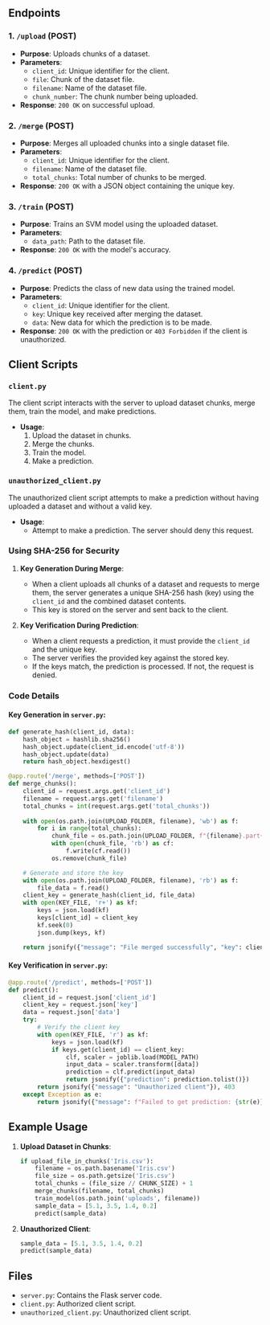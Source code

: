 ## Endpoints

### 1. `/upload` (POST)

- **Purpose**: Uploads chunks of a dataset.
- **Parameters**:
  - `client_id`: Unique identifier for the client.
  - `file`: Chunk of the dataset file.
  - `filename`: Name of the dataset file.
  - `chunk_number`: The chunk number being uploaded.
- **Response**: `200 OK` on successful upload.

### 2. `/merge` (POST)

- **Purpose**: Merges all uploaded chunks into a single dataset file.
- **Parameters**:
  - `client_id`: Unique identifier for the client.
  - `filename`: Name of the dataset file.
  - `total_chunks`: Total number of chunks to be merged.
- **Response**: `200 OK` with a JSON object containing the unique key.

### 3. `/train` (POST)

- **Purpose**: Trains an SVM model using the uploaded dataset.
- **Parameters**:
  - `data_path`: Path to the dataset file.
- **Response**: `200 OK` with the model's accuracy.

### 4. `/predict` (POST)

- **Purpose**: Predicts the class of new data using the trained model.
- **Parameters**:
  - `client_id`: Unique identifier for the client.
  - `key`: Unique key received after merging the dataset.
  - `data`: New data for which the prediction is to be made.
- **Response**: `200 OK` with the prediction or `403 Forbidden` if the client is unauthorized.

## Client Scripts

### `client.py`

The client script interacts with the server to upload dataset chunks, merge them, train the model, and make predictions.

- **Usage**:
  1. Upload the dataset in chunks.
  2. Merge the chunks.
  3. Train the model.
  4. Make a prediction.

### `unauthorized_client.py`

The unauthorized client script attempts to make a prediction without having uploaded a dataset and without a valid key.

- **Usage**: 
  - Attempt to make a prediction. The server should deny this request.


### Using SHA-256 for Security


1. **Key Generation During Merge**:
    - When a client uploads all chunks of a dataset and requests to merge them, the server generates a unique SHA-256 hash (key) using the `client_id` and the combined dataset contents.
    - This key is stored on the server and sent back to the client.

2. **Key Verification During Prediction**:
    - When a client requests a prediction, it must provide the `client_id` and the unique key.
    - The server verifies the provided key against the stored key.
    - If the keys match, the prediction is processed. If not, the request is denied.

### Code Details

#### Key Generation in `server.py`:

```python
def generate_hash(client_id, data):
    hash_object = hashlib.sha256()
    hash_object.update(client_id.encode('utf-8'))
    hash_object.update(data)
    return hash_object.hexdigest()

@app.route('/merge', methods=['POST'])
def merge_chunks():
    client_id = request.args.get('client_id')
    filename = request.args.get('filename')
    total_chunks = int(request.args.get('total_chunks'))
    
    with open(os.path.join(UPLOAD_FOLDER, filename), 'wb') as f:
        for i in range(total_chunks):
            chunk_file = os.path.join(UPLOAD_FOLDER, f"{filename}.part{i}")
            with open(chunk_file, 'rb') as cf:
                f.write(cf.read())
            os.remove(chunk_file)

    # Generate and store the key
    with open(os.path.join(UPLOAD_FOLDER, filename), 'rb') as f:
        file_data = f.read()
    client_key = generate_hash(client_id, file_data)
    with open(KEY_FILE, 'r+') as kf:
        keys = json.load(kf)
        keys[client_id] = client_key
        kf.seek(0)
        json.dump(keys, kf)

    return jsonify({"message": "File merged successfully", "key": client_key}), 200
```

#### Key Verification in `server.py`:

```python
@app.route('/predict', methods=['POST'])
def predict():
    client_id = request.json['client_id']
    client_key = request.json['key']
    data = request.json['data']
    try:
        # Verify the client key
        with open(KEY_FILE, 'r') as kf:
            keys = json.load(kf)
            if keys.get(client_id) == client_key:
                clf, scaler = joblib.load(MODEL_PATH)
                input_data = scaler.transform([data])
                prediction = clf.predict(input_data)
                return jsonify({"prediction": prediction.tolist()})
        return jsonify({"message": "Unauthorized client"}), 403
    except Exception as e:
        return jsonify({"message": f"Failed to get prediction: {str(e)}"}), 500
```


## Example Usage

1. **Upload Dataset in Chunks**:
    ```python
    if upload_file_in_chunks('Iris.csv'):
        filename = os.path.basename('Iris.csv')
        file_size = os.path.getsize('Iris.csv')
        total_chunks = (file_size // CHUNK_SIZE) + 1
        merge_chunks(filename, total_chunks)
        train_model(os.path.join('uploads', filename))
        sample_data = [5.1, 3.5, 1.4, 0.2]
        predict(sample_data)
    ```

2. **Unauthorized Client**:
    ```python
    sample_data = [5.1, 3.5, 1.4, 0.2]
    predict(sample_data)
    ```

## Files

- `server.py`: Contains the Flask server code.
- `client.py`: Authorized client script.
- `unauthorized_client.py`: Unauthorized client script.
